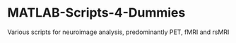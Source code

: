 # MATLAB-Scripts-4-Dummies
Various scripts for neuroimage analysis, predominantly PET, fMRI and rsMRI
